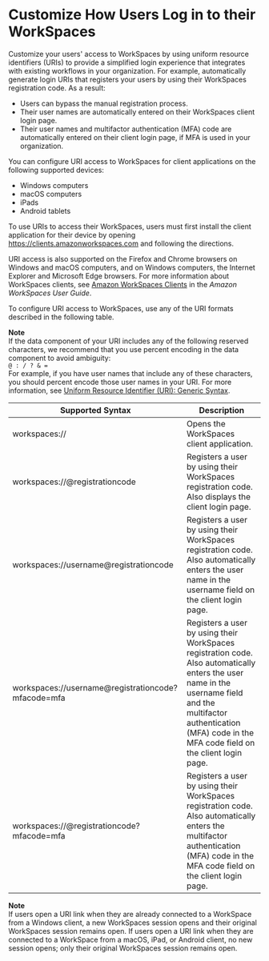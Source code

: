 # Customize How Users Log in to their WorkSpaces<a name="customize-workspaces-user-login"></a>

Customize your users' access to WorkSpaces by using uniform resource identifiers \(URIs\) to provide a simplified login experience that integrates with existing workflows in your organization\. For example, automatically generate login URIs that registers your users by using their WorkSpaces registration code\. As a result: 
+ Users can bypass the manual registration process\.
+ Their user names are automatically entered on their WorkSpaces client login page\.
+ Their user names and multifactor authentication \(MFA\) code are automatically entered on their client login page, if MFA is used in your organization\.

You can configure URI access to WorkSpaces for client applications on the following supported devices: 
+ Windows computers
+ macOS computers
+ iPads
+ Android tablets

To use URIs to access their WorkSpaces, users must first install the client application for their device by opening [https://clients\.amazonworkspaces\.com](https://clients.amazonworkspaces.com/) and following the directions\.

URI access is also supported on the Firefox and Chrome browsers on Windows and macOS computers, and on Windows computers, the Internet Explorer and Microsoft Edge browsers\. For more information about WorkSpaces clients, see [Amazon WorkSpaces Clients](https://docs.aws.amazon.com/workspaces/latest/userguide/amazon-workspaces-clients.html) in the *Amazon WorkSpaces User Guide*\.

To configure URI access to WorkSpaces, use any of the URI formats described in the following table\.

**Note**  
If the data component of your URI includes any of the following reserved characters, we recommend that you use percent encoding in the data component to avoid ambiguity:   
`@ : / ? & =`  
For example, if you have user names that include any of these characters, you should percent encode those user names in your URI\. For more information, see [Uniform Resource Identifier \(URI\): Generic Syntax](http://www.rfc-editor.org/rfc/rfc3986.txt)\.


| Supported Syntax | Description | 
| --- | --- | 
| workspaces:// | Opens the WorkSpaces client application\. | 
| workspaces://@registrationcode | Registers a user by using their WorkSpaces registration code\. Also displays the client login page\. | 
| workspaces://username@registrationcode | Registers a user by using their WorkSpaces registration code\. Also automatically enters the user name in the username field on the client login page\. | 
| workspaces://username@registrationcode?mfacode=mfa | Registers a user by using their WorkSpaces registration code\. Also automatically enters the user name in the username field and the multifactor authentication \(MFA\) code in the MFA code field on the client login page\. | 
| workspaces://@registrationcode?mfacode=mfa | Registers a user by using their WorkSpaces registration code\. Also automatically enters the multifactor authentication \(MFA\) code in the MFA code field on the client login page\. | 

**Note**  
If users open a URI link when they are already connected to a WorkSpace from a Windows client, a new WorkSpaces session opens and their original WorkSpaces session remains open\. If users open a URI link when they are connected to a WorkSpace from a macOS, iPad, or Android client, no new session opens; only their original WorkSpaces session remains open\.